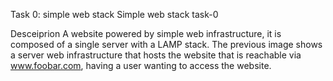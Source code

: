 Task 0: simple web stack
Simple web stack task-0

Desceiprion
A website powered by simple web infrastructure, it is composed of a single server with a LAMP stack. The previous image shows a server web infrastructure that hosts the website that is reachable via www.foobar.com, having a user wanting to access the website.
